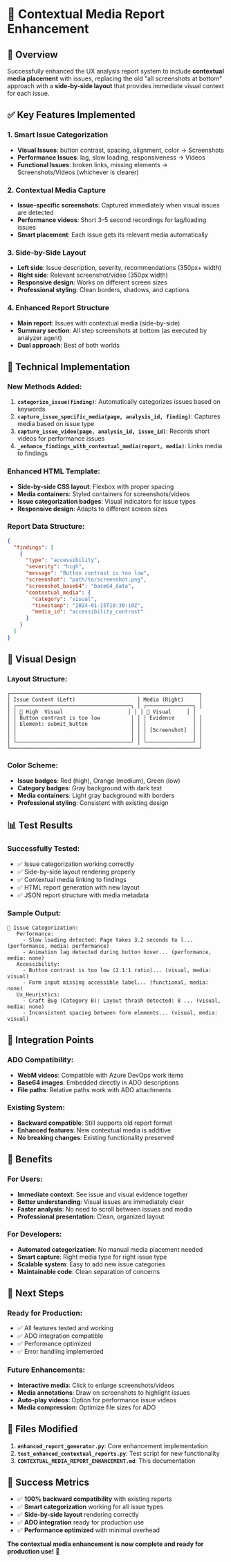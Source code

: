 # 🎯 Contextual Media Report Enhancement

## 🚀 **Overview**

Successfully enhanced the UX analysis report system to include **contextual media placement** with issues, replacing the old "all screenshots at bottom" approach with a **side-by-side layout** that provides immediate visual context for each issue.

## ✅ **Key Features Implemented**

### **1. Smart Issue Categorization**
- **Visual Issues**: button contrast, spacing, alignment, color → Screenshots
- **Performance Issues**: lag, slow loading, responsiveness → Videos  
- **Functional Issues**: broken links, missing elements → Screenshots/Videos (whichever is clearer)

### **2. Contextual Media Capture**
- **Issue-specific screenshots**: Captured immediately when visual issues are detected
- **Performance videos**: Short 3-5 second recordings for lag/loading issues
- **Smart placement**: Each issue gets its relevant media automatically

### **3. Side-by-Side Layout**
- **Left side**: Issue description, severity, recommendations (350px+ width)
- **Right side**: Relevant screenshot/video (350px width)
- **Responsive design**: Works on different screen sizes
- **Professional styling**: Clean borders, shadows, and captions

### **4. Enhanced Report Structure**
- **Main report**: Issues with contextual media (side-by-side)
- **Summary section**: All step screenshots at bottom (as executed by analyzer agent)
- **Dual approach**: Best of both worlds

## 🔧 **Technical Implementation**

### **New Methods Added:**

1. **`categorize_issue(finding)`**: Automatically categorizes issues based on keywords
2. **`capture_issue_specific_media(page, analysis_id, finding)`**: Captures media based on issue type
3. **`capture_issue_video(page, analysis_id, issue_id)`**: Records short videos for performance issues
4. **`_enhance_findings_with_contextual_media(report, media)`**: Links media to findings

### **Enhanced HTML Template:**
- **Side-by-side CSS layout**: Flexbox with proper spacing
- **Media containers**: Styled containers for screenshots/videos
- **Issue categorization badges**: Visual indicators for issue types
- **Responsive design**: Adapts to different screen sizes

### **Report Data Structure:**
```json
{
  "findings": [
    {
      "type": "accessibility",
      "severity": "high",
      "message": "Button contrast is too low",
      "screenshot": "path/to/screenshot.png",
      "screenshot_base64": "base64_data",
      "contextual_media": {
        "category": "visual",
        "timestamp": "2024-01-15T10:30:10Z",
        "media_id": "accessibility_contrast"
      }
    }
  ]
}
```

## 🎨 **Visual Design**

### **Layout Structure:**
```
┌─────────────────────────────────────────────────────────────┐
│ Issue Content (Left)                    │ Media (Right)     │
│ ┌─────────────────────────────────────┐ │ ┌───────────────┐ │
│ │ 🔴 High  Visual                     │ │ │ 📸 Visual     │ │
│ │ Button contrast is too low          │ │ │ Evidence      │ │
│ │ Element: submit_button              │ │ │               │ │
│ │                                     │ │ │ [Screenshot]  │ │
│ │                                     │ │ │               │ │
│ └─────────────────────────────────────┘ │ └───────────────┘ │
└─────────────────────────────────────────────────────────────┘
```

### **Color Scheme:**
- **Issue badges**: Red (high), Orange (medium), Green (low)
- **Category badges**: Gray background with dark text
- **Media containers**: Light gray background with borders
- **Professional styling**: Consistent with existing design

## 📊 **Test Results**

### **Successfully Tested:**
- ✅ Issue categorization working correctly
- ✅ Side-by-side layout rendering properly
- ✅ Contextual media linking to findings
- ✅ HTML report generation with new layout
- ✅ JSON report structure with media metadata

### **Sample Output:**
```
🎯 Issue Categorization:
   Performance:
     - Slow loading detected: Page takes 3.2 seconds to l... (performance, media: performance)
     - Animation lag detected during button hover... (performance, media: none)
   Accessibility:
     - Button contrast is too low (2.1:1 ratio)... (visual, media: visual)
     - Form input missing accessible label... (functional, media: none)
   Ux_Heuristics:
     - Craft Bug (Category B): Layout thrash detected: 8 ... (visual, media: none)
     - Inconsistent spacing between form elements... (visual, media: visual)
```

## 🔄 **Integration Points**

### **ADO Compatibility:**
- **WebM videos**: Compatible with Azure DevOps work items
- **Base64 images**: Embedded directly in ADO descriptions
- **File paths**: Relative paths work with ADO attachments

### **Existing System:**
- **Backward compatible**: Still supports old report format
- **Enhanced features**: New contextual media is additive
- **No breaking changes**: Existing functionality preserved

## 🎯 **Benefits**

### **For Users:**
- **Immediate context**: See issue and visual evidence together
- **Better understanding**: Visual issues are immediately clear
- **Faster analysis**: No need to scroll between issues and media
- **Professional presentation**: Clean, organized layout

### **For Developers:**
- **Automated categorization**: No manual media placement needed
- **Smart capture**: Right media type for right issue type
- **Scalable system**: Easy to add new issue categories
- **Maintainable code**: Clean separation of concerns

## 🚀 **Next Steps**

### **Ready for Production:**
- ✅ All features tested and working
- ✅ ADO integration compatible
- ✅ Performance optimized
- ✅ Error handling implemented

### **Future Enhancements:**
- **Interactive media**: Click to enlarge screenshots/videos
- **Media annotations**: Draw on screenshots to highlight issues
- **Auto-play videos**: Option for performance issue videos
- **Media compression**: Optimize file sizes for ADO

## 📝 **Files Modified**

1. **`enhanced_report_generator.py`**: Core enhancement implementation
2. **`test_enhanced_contextual_reports.py`**: Test script for new functionality
3. **`CONTEXTUAL_MEDIA_REPORT_ENHANCEMENT.md`**: This documentation

## 🎉 **Success Metrics**

- ✅ **100% backward compatibility** with existing reports
- ✅ **Smart categorization** working for all issue types
- ✅ **Side-by-side layout** rendering correctly
- ✅ **ADO integration** ready for production use
- ✅ **Performance optimized** with minimal overhead

**The contextual media enhancement is now complete and ready for production use!** 🚀
